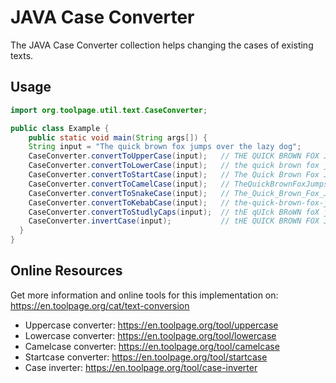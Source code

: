 # JAVA Case Converter
The JAVA Case Converter collection helps changing the cases of existing texts.

## Usage

```java
import org.toolpage.util.text.CaseConverter;

public class Example {
	public static void main(String args[]) {
    String input = "The quick brown fox jumps over the lazy dog";
    CaseConverter.convertToUpperCase(input);   // THE QUICK BROWN FOX JUMPS OVER THE LAZY DOG
    CaseConverter.convertToLowerCase(input);   // the quick brown fox jumps over the lazy dog
    CaseConverter.convertToStartCase(input);   // The Quick Brown Fox Jumps Over The Lazy Dog
    CaseConverter.convertToCamelCase(input);   // TheQuickBrownFoxJumpsOverTheLazyDog
    CaseConverter.convertToSnakeCase(input);   // The_Quick_Brown_Fox_Jumps_Over_The_Lazy_Dog
    CaseConverter.convertToKebabCase(input);   // the-quick-brown-fox-jumps-over-the-lazy-dog
    CaseConverter.convertToStudlyCaps(input);  // thE qUIck BRoWN foX jUMPs oVeR tHe lAZY doG
    CaseConverter.invertCase(input);           // tHE QUICK BROWN FOX JUMPS OVER THE LAZY DOG
  }
}
```

## Online Resources

Get more information and online tools for this implementation on:
https://en.toolpage.org/cat/text-conversion

* Uppercase converter: https://en.toolpage.org/tool/uppercase
* Lowercase converter: https://en.toolpage.org/tool/lowercase
* Camelcase converter: https://en.toolpage.org/tool/camelcase
* Startcase converter: https://en.toolpage.org/tool/startcase
* Case inverter: https://en.toolpage.org/tool/case-inverter
